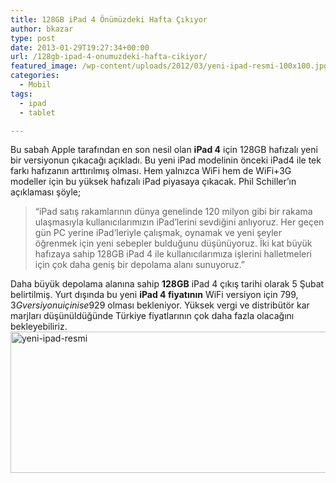 ```yaml
---
title: 128GB iPad 4 Önümüzdeki Hafta Çıkıyor
author: bkazar
type: post
date: 2013-01-29T19:27:34+00:00
url: /128gb-ipad-4-onumuzdeki-hafta-cikiyor/
featured_image: /wp-content/uploads/2012/03/yeni-ipad-resmi-100x100.jpg
categories:
  - Mobil
tags:
  - ipad
  - tablet

---
```

Bu sabah Apple tarafından en son nesil olan **iPad 4** için 128GB hafızalı yeni bir versiyonun çıkacağı açıkladı. Bu yeni iPad modelinin önceki iPad4 ile tek farkı hafızanın arttırılmış olması. Hem yalnızca WiFi hem de WiFi+3G modeller için bu yüksek hafızalı iPad piyasaya çıkacak. Phil Schiller’ın açıklaması şöyle;

> “iPad satış rakamlarının dünya genelinde 120 milyon gibi bir rakama ulaşmasıyla kullanıcılarımızın iPad’lerini sevdiğini anlıyoruz. Her geçen gün PC yerine iPad’leriyle çalışmak, oynamak ve yeni şeyler öğrenmek için yeni sebepler bulduğunu düşünüyoruz. İki kat büyük hafızaya sahip 128GB iPad 4 ile kullanıcılarımıza işlerini halletmeleri için çok daha geniş bir depolama alanı sunuyoruz.”

Daha büyük depolama alanına sahip **128GB** iPad 4 çıkış tarihi olarak 5 Şubat belirtilmiş. Yurt dışında bu yeni **iPad 4 fiyatının** WiFi versiyon için 799$, 3G versiyonu için ise 929$ olması bekleniyor. Yüksek vergi ve distribütör kar marjları düşünüldüğünde Türkiye fiyatlarının çok daha fazla olacağını bekleyebiliriz.<img class="aligncenter size-full wp-image-8095" alt="yeni-ipad-resmi" src="https://www.murekkep.org/wp-content/uploads/2012/03/yeni-ipad-resmi.jpg" width="550" height="226" srcset="https://www.murekkep.org/wp-content/uploads/2012/03/yeni-ipad-resmi.jpg 550w, https://www.murekkep.org/wp-content/uploads/2012/03/yeni-ipad-resmi-400x164.jpg 400w, https://www.murekkep.org/wp-content/uploads/2012/03/yeni-ipad-resmi-50x20.jpg 50w, https://www.murekkep.org/wp-content/uploads/2012/03/yeni-ipad-resmi-300x123.jpg 300w" sizes="(max-width: 550px) 100vw, 550px" />

&nbsp;